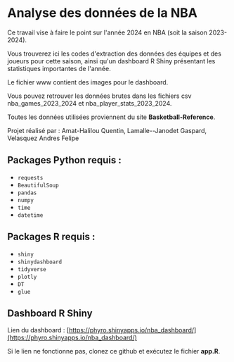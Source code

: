 # Analyse des données de la NBA  

Ce travail vise à faire le point sur l'année 2024 en NBA (soit la saison 2023-2024).  

Vous trouverez ici les codes d'extraction des données des équipes et des joueurs pour cette saison, ainsi qu'un dashboard R Shiny présentant les statistiques importantes de l'année.  

Le fichier www contient des images pour le dashboard.

Vous pouvez retrouver les données brutes dans les fichiers csv nba_games_2023_2024 et nba_player_stats_2023_2024.

Toutes les données utilisées proviennent du site **Basketball-Reference**.  

Projet réalisé par : 
Amat-Halilou Quentin, 
Lamalle--Janodet Gaspard, 
Velasquez Andres Felipe

## Packages Python requis :  
- `requests`  
- `BeautifulSoup`  
- `pandas`  
- `numpy`  
- `time`  
- `datetime`  

## Packages R requis :  
- `shiny`  
- `shinydashboard`  
- `tidyverse`  
- `plotly`  
- `DT`  
- `glue`  

## Dashboard R Shiny  
Lien du dashboard : [https://phyro.shinyapps.io/nba_dashboard/](https://phyro.shinyapps.io/nba_dashboard/)  

Si le lien ne fonctionne pas, clonez ce github et exécutez le fichier **app.R**.  
